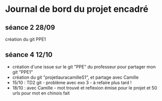 # Journal de bord du projet encadré


## séance 2 28/09
création du git PPE1


## séance 4 12/10
- création d'une issue sur le git "PPE" du professeur pour partager mon git "PPE1"
- création du git "projetlauracamilleS1", et partage avec Camille
- 15/10 : TD2 git - problème avec exo 3 - à refaire plus tard !
- 18/10 : avec Camille - mot trouvé et reflexion émise pour le projet et 50 urls pour mot en chinois fait
